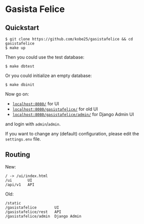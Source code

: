 # Gasista Felice

## Quickstart

    $ git clone https://github.com/kobe25/gasistafelice && cd gasistafelice
    $ make up

Then you could use the test database:

    $ make dbtest

Or you could initialize an empty database:

    $ make dbinit

Now go on:

* [`localhost:8080/`](http://localhost:8080/) for UI
* [`localhost:8080/gasistafelice/`](http://localhost:8080/gasistafelice/) for old UI
* [`localhost:8080/gasistafelice/admin/`](http://localhost:8080/gasistafelice/admin/) for Django Admin UI

and login with `admin`/`admin`.

If you want to change any (default) configuration, please edit the `settings.env` file.

## Routing

New:

    / -> /ui/index.html
    /ui       UI
    /api/v1   API

Old:

    /static
    /gasistafelice        UI
    /gasistafelice/rest   API
    /gasistafelice/admin  Django Admin
